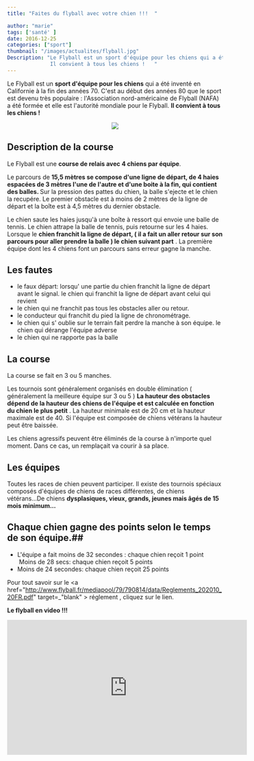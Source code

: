 ```yaml
---
title: "Faites du flyball avec votre chien !!!  "

author: "marie"
tags: ['santé' ]
date: 2016-12-25
categories: ["sport"]
thumbnail: "/images/actualites/flyball.jpg"
Description: "Le Flyball est un sport d'équipe pour les chiens qui a été inventé en Californie à la fin des années 70. C'est au début des années 80 que le sport est devenu très populaire :  l'Association nord-américaine de Flyball (NAFA) a été formée et elle est l'autorité mondiale pour le Flyball.
              Il convient à tous les chiens !   "
---
```


Le Flyball est un <b>sport d'équipe pour les chiens</b> qui a été inventé en Californie à la fin des années 70. C'est au début des années 80 que le sport est devenu très populaire :  l'Association nord-américaine de Flyball (NAFA) a été formée et elle est l'autorité mondiale pour le Flyball.
<b> Il convient à tous les chiens !</b>



<p align="center"><img src="/images/actualites/flycock.jpg" class="img-responsive"></p>





## Description de la course ##

Le Flyball est une <b>course de relais avec 4 chiens par équipe</b>.

Le parcours de <b>15,5 mètres se compose d'une ligne de départ, de 4 haies espacées de 3 mètres l'une de l'autre et d'une boite à la fin, qui contient des balles. </b> Sur la pression des pattes du chien, la balle s'ejecte et le chien la recupére.
Le premier obstacle est à moins de 2 mètres  de la ligne de départ et la boîte est à 4,5 mètres du dernier obstacle.


Le chien saute les haies jusqu'à une boîte à ressort qui envoie une balle de tennis. Le chien attrape la balle de tennis, puis retourne sur les 4 haies. Lorsque le
<b> chien franchit la ligne de départ, ( il a fait un aller retour sur son parcours pour aller prendre la balle ) le chien suivant part</b> . La première équipe dont les 4 chiens font un parcours sans erreur gagne la manche.




## Les fautes  ##

<ul><li> le faux départ: lorsqu' une partie du chien franchit la ligne de départ avant le signal.</li<
<li> le chien qui franchit la ligne de départ avant celui qui revient </li>
<li> le chien qui ne franchit pas tous les obstacles aller ou retour.</li>
<li> le conducteur qui franchit du pied la ligne de chronométrage.</li>
<li> le chien qui s' oublie sur le terrain fait perdre la manche à son équipe.</li<
<li> le chien qui dérange l'équipe adverse </li>
<li> le chien qui ne rapporte pas la balle </li></ul>



## La course ##
La course se fait en 3 ou 5 manches.

 Les tournois sont généralement organisés en double élimination ( généralement la meilleure équipe sur 3 ou 5 )
<b> La hauteur des obstacles dépend de la hauteur des chiens de l'équipe et est calculée en fonction du chien le plus petit</b> . La hauteur minimale est de 20 cm et la hauteur maximale est de 40. Si l'équipe est composée de chiens vétérans la hauteur peut être baissée.

Les chiens agressifs peuvent être éliminés de la course à n'importe quel moment. Dans ce cas, un remplaçait va courir à sa place.

## Les équipes ##

Toutes les races de chien peuvent participer. Il existe des tournois spéciaux composés d'équipes de chiens de races différentes, de chiens vétérans...De chiens
<b> dysplasiques, vieux, grands, jeunes mais âgés de 15 mois minimum...</b>

## Chaque chien gagne des points selon le temps de son équipe.##
<ul><li> L'équipe a fait moins de 32 secondes : chaque chien reçoit 1 point </li<
<li>  Moins de 28 secs: chaque chien reçoit 5 points </li>
<li> Moins de 24 secondes: chaque chien reçoit 25 points </li> </ul>

Pour tout savoir sur le <a href="http://www.flyball.fr/mediapool/79/790814/data/Reglements_202010_20FR.pdf" target=_"blank" > réglement </a>, cliquez sur le lien.

<b> Le flyball en video !!! </b>

<iframe width="560" height="315" src="https://www.youtube.com/embed/X64NC0oQdPI" frameborder="0" allowfullscreen></iframe>
